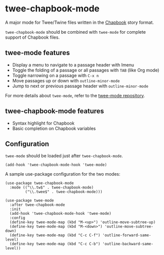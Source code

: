 # twee-chapbook-mode

A major mode for Twee/Twine files written in the [Chapbook](https://klembot.github.io/chapbook/) story format.

`twee-chapbook-mode` should be combined with `twee-mode` for complete support of Chapbook files.

## twee-mode features

- Display a menu to navigate to a passage header with Imenu
- Toggle the folding of a passage or all passages with `TAB` (like Org mode)
- Toggle narrowing on a passage with `C-x n`
- Move passages up or down with `outline-minor-mode`
- Jump to next or previous passage header with `outline-minor-mode`

For more details about `twee-mode`, refer to the [twee-mode repository](https://github.com/magoyette/twee-mode).

## twee-chapbook-mode features

- Syntax highlight for Chapbook
- Basic completion on Chapbook variables

## Configuration

`twee-mode` should be loaded just after `twee-chapbook-mode`.

``` emacs-lisp
(add-hook 'twee-chapbook-mode-hook 'twee-mode)
```

A sample use-package configuration for the two modes:

``` emacs-lisp
(use-package twee-chapbook-mode
  :mode (("\\.tw$" . twee-chapbook-mode)
         ("\\.twee$" . twee-chapbook-mode)))

(use-package twee-mode
  :after twee-chapbook-mode
  :init
  (add-hook 'twee-chapbook-mode-hook 'twee-mode)
  :config
  (define-key twee-mode-map (kbd "M-<up>") 'outline-move-subtree-up)
  (define-key twee-mode-map (kbd "M-<down>") 'outline-move-subtree-down)
  (define-key twee-mode-map (kbd "C-c C-f") 'outline-forward-same-level)
  (define-key twee-mode-map (kbd "C-c C-b") 'outline-backward-same-level))
```
